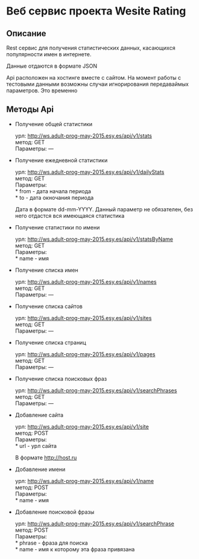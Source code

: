 # Веб сервис проекта Wesite Rating

## Описание

Rest сервис для получения статистических данных, касающихся популярности имен в интернете.

Данные отдаются в формате JSON

Api расположен на хостинге вместе с сайтом.
На момент работы с тестовыми данными возможны случаи игнорирования передаваймых параметров. Это временно

## Методы Api

* Получение общей статистики   
       
    урл: <http://ws.adult-prog-may-2015.esy.es/api/v1/stats>  
    метод: GET   
    Параметры: —  
        
* Получение ежедневной статистики    
       
    урл: <http://ws.adult-prog-may-2015.esy.es/api/v1/dailyStats>   
    метод: GET    
    Параметры:    
      * from - дата начала периода   
      * to - дата окночания периода   
      
     Дата в формате dd-mm-YYYY. Данный параметр не обязателен, без него отдастся вся имеющаяся статистика
     
* Получение статистики по имени    
       
    урл: <http://ws.adult-prog-may-2015.esy.es/api/v1/statsByName>   
    метод: GET    
    Параметры:    
      * name - имя   
          
* Получение списка имен    
       
    урл: <http://ws.adult-prog-may-2015.esy.es/api/v1/names>   
    метод: GET    
    Параметры: —       

* Получение списка сайтов    
       
    урл: <http://ws.adult-prog-may-2015.esy.es/api/v1/sites>   
    метод: GET    
    Параметры: —     
    
* Получение списка страниц     
       
    урл: <http://ws.adult-prog-may-2015.esy.es/api/v1/pages>   
    метод: GET    
    Параметры: —   
    
* Получение списка поисковых фраз    
       
    урл: <http://ws.adult-prog-may-2015.esy.es/api/v1/searchPhrases>   
    метод: GET    
    Параметры: —     
    
* Добавление сайта    
       
    урл: <http://ws.adult-prog-may-2015.esy.es/api/v1/site>   
    метод: POST    
    Параметры:    
      * url - урл сайта       
      
     В формате http://host.ru
     
* Добавление имени    
       
    урл: <http://ws.adult-prog-may-2015.esy.es/api/v1/name>   
    метод: POST    
    Параметры:    
      * name - имя
     
* Добавление поисковой фразы    
       
    урл: <http://ws.adult-prog-may-2015.esy.es/api/v1/searchPhrase>   
    метод: POST    
    Параметры:    
      * phrase - фраза для поиска    
      * name - имя к которому эта фраза привязана   